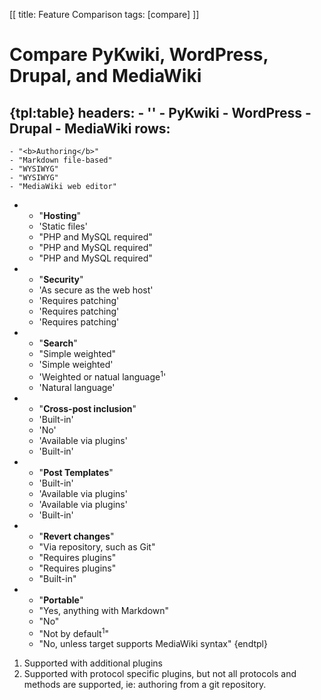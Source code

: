 [[
title: Feature Comparison
tags: [compare]
]]

# Compare PyKwiki, WordPress, Drupal, and MediaWiki

{tpl:table}
headers: 
    - ''
    - PyKwiki
    - WordPress
    - Drupal
    - MediaWiki
rows:
-
    - "<b>Authoring</b>"
    - "Markdown file-based"
    - "WYSIWYG"
    - "WYSIWYG"
    - "MediaWiki web editor"
-
    - "<b>Hosting</b>"
    - 'Static files'
    - "PHP and MySQL required"
    - "PHP and MySQL required"
    - "PHP and MySQL required"
-
    - "<b>Security</b>"
    - 'As secure as the web host'
    - 'Requires patching'
    - 'Requires patching'
    - 'Requires patching'
-
    - "<b>Search</b>"
    - "Simple weighted"
    - 'Simple weighted'
    - 'Weighted or natual language<sup>1</sup>'
    - 'Natural language'
-
    - "<b>Cross-post inclusion</b>"
    - 'Built-in'
    - 'No'
    - 'Available via plugins'
    - 'Built-in'
-
    - "<b>Post Templates</b>"
    - 'Built-in'
    - 'Available via plugins'
    - 'Available via plugins'
    - 'Built-in'
-
    - "<b>Revert changes</b>"
    - "Via repository, such as Git"
    - "Requires plugins"
    - "Requires plugins"
    - "Built-in"
-
    - "<b>Portable</b>"
    - "Yes, anything with Markdown"
    - "No"
    - "Not by default<sup>1</sup>"
    - "No, unless target supports MediaWiki syntax"
{endtpl}

1. Supported with additional plugins
2. Supported with protocol specific plugins, but not all protocols and methods are supported, ie: authoring from a git repository.
